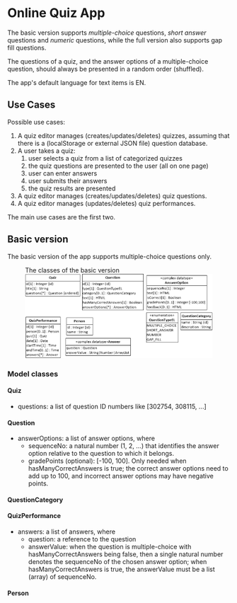 # Online Quiz App

The basic version supports *multiple-choice* questions, *short answer* questions and *numeric* questions, while the full version also supports gap fill questions. 

The questions of a quiz, and the answer options of a multiple-choice question, should always be presented in a random order (shuffled).

The app's default language for text items is EN.

## Use Cases

Possible use cases:

1. A quiz editor manages (creates/updates/deletes) quizzes, assuming that there is a (localStorage or external JSON file) question database.
2. A user takes a quiz: 
    1. user selects a quiz from a list of categorized quizzes 
    2. the quiz questions are presented to the user (all on one page) 
    3. user can enter answers
    4. user submits their answers
    5. the quiz results are presented
3. A quiz editor manages (creates/updates/deletes) quiz questions.
4. A quiz editor manages (updates/deletes) quiz performances.

The main use cases are the first two.

## Basic version

The basic version of the app supports multiple-choice questions only.   

<figure><figcaption>The classes of the basic version</figcaption>
 <img src="basic-OO-design.png" />
</figure>

### Model classes

#### Quiz

- questions: a list of question ID numbers like [302754, 308115, ...]

#### Question

- answerOptions: a list of answer options, where
     - sequenceNo: a natural number (1, 2, ...) that identifies the answer option relative to the question to which it belongs.
     - gradePoints (optional): [-100, 100]. Only needed when hasManyCorrectAnswers is true; the correct answer options need to add up to 100, and incorrect answer options may have negative points.

#### QuestionCategory

#### QuizPerformance
- answers: a list of answers, where
     - question: a reference to the question
	 - answerValue: when the question is multiple-choice with hasManyCorrectAnswers being false, then a single natural number denotes the sequenceNo of the chosen answer option;
	   when hasManyCorrectAnswers is true, the answerValue must be a list (array) of sequenceNo.

#### Person
